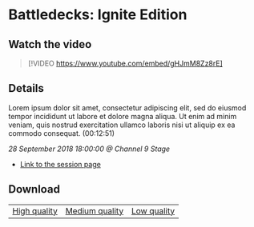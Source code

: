 # Battledecks: Ignite Edition

## Watch the video
> [!VIDEO https://www.youtube.com/embed/gHJmM8Zz8rE]

## Details

Lorem ipsum dolor sit amet, consectetur adipiscing elit, sed do eiusmod tempor incididunt ut labore et dolore magna aliqua. Ut enim ad minim veniam, quis nostrud exercitation ullamco laboris nisi ut aliquip ex ea commodo consequat. (00:12:51)

*28 September 2018 18:00:00 @ Channel 9 Stage*

- [Link to the session page](https://channel9.msdn.com/Events/Ignite/2018/Battledecks-Ignite-Edition)

## Download

||||
|:--:|:----:|:-:|
|[High quality](https://sec.ch9.ms/ch9/1543/0a917a46-7f45-4e1c-8d1d-be23ad4d1543/BattledecksIgniteEdition_high.mp4)|[Medium quality](https://sec.ch9.ms/ch9/1543/0a917a46-7f45-4e1c-8d1d-be23ad4d1543/BattledecksIgniteEdition_mid.mp4)|[Low quality](https://sec.ch9.ms/ch9/1543/0a917a46-7f45-4e1c-8d1d-be23ad4d1543/BattledecksIgniteEdition.mp4)